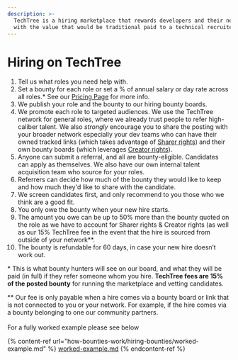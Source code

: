 ```yaml
---
description: >-
  TechTree is a hiring marketplace that rewards developers and their network
  with the value that would be traditional paid to a technical recruiter.
---
```


# Hiring on TechTree

1. Tell us what roles you need help with.
2. Set a bounty for each role or set a % of annual salary or day rate across all roles.\* See our [Pricing Page](../pricing/pricing-hiring-teams.md) for more info.
3. We publish your role and the bounty to our hiring bounty boards.
4. We promote each role to targeted audiences. We use the TechTree network for general roles, where we already trust people to refer high-caliber talent. We also _strongly_ encourage you to share the posting with your broader network especially your dev teams who can have their owned tracked links (which takes advantage of [Sharer rights](how-bounties-work/sharer-rights.md)) and their own bounty boards (which leverages [Creator rights](how-bounties-work/creator-rights.md)).
5. Anyone can submit a referral, and all are bounty-eligible. Candidates can apply as themselves. We also have our own internal talent acquisition team who source for your roles.
6. Referrers can decide how much of the bounty they would like to keep and how much they'd like to share with the candidate.
7. We screen candidates first, and only recommend to you those who we think are a good fit.
8. You only owe the bounty when your new hire starts.
9. The amount you owe can be up to 50% more than the bounty quoted on the role as we have to account for Sharer rights & Creator rights (as well as our 15% TechTree fee in the event that the hire is sourced from outside of your network\*\*.
10. The bounty is refundable for 60 days, in case your new hire doesn’t work out.

\* This is what bounty hunters will see on our board, and what they will be paid (in full) if they refer someone whom you hire. **TechTree fees are 15% of the posted bounty** for running the marketplace and vetting candidates.

\*\* Our fee is only payable when a hire comes via a bounty board or link that is not connected to you or your network. For example, if the hire comes via a bounty belonging to one our community partners.\
\
For a fully worked example please see below

{% content-ref url="how-bounties-work/hiring-bounties/worked-example.md" %}
[worked-example.md](how-bounties-work/hiring-bounties/worked-example.md)
{% endcontent-ref %}





